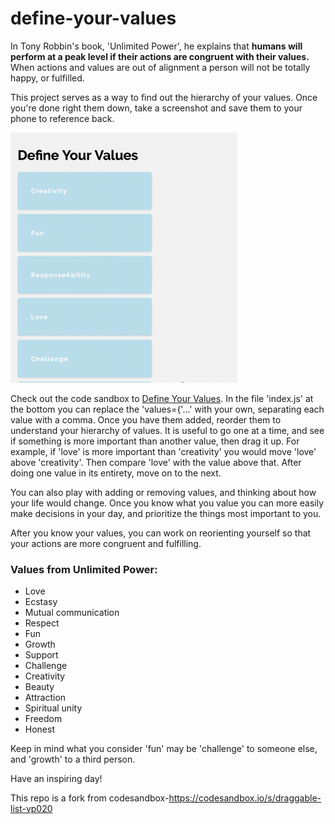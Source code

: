 # define-your-values

In Tony Robbin's book, 'Unlimited Power', he explains that <strong>humans will perform at a peak level if their actions are congruent with their values.</strong> When actions and values are out of alignment a person will not be totally happy, or fulfilled.

This project serves as a way to find out the hierarchy of your values. Once you're done right them down, take a screenshot and save them to your phone to reference back.

<img src="defining-values.gif" width="auto" height="400" />

Check out the code sandbox to <a href="https://codesandbox.io/s/github/Senofjohan/define-your-values/tree/master/">Define Your Values</a>. In the file 'index.js' at the bottom you can replace the 'values={'...' with your own, separating each value with a comma. Once you have them added, reorder them to understand your hierarchy of values. It is useful to go one at a time, and see if something is more important than another value, then drag it up. For example, if 'love' is more important than 'creativity' you would move 'love' above 'creativity'. Then compare 'love' with the value above that. After doing one value in its entirety, move on to the next.

You can also play with adding or removing values, and thinking about how your life would change. Once you know what you value you can more easily make decisions in your day, and prioritize the things most important to you.

After you know your values, you can work on reorienting yourself so that your actions are more congruent and fulfilling.

### Values from Unlimited Power:
* Love
* Ecstasy
* Mutual communication
* Respect
* Fun
* Growth
* Support
* Challenge
* Creativity
* Beauty
* Attraction
* Spiritual unity
* Freedom
* Honest

Keep in mind what you consider 'fun' may be 'challenge' to someone else, and 'growth' to a third person.

Have an inspiring day!

This repo is a fork from codesandbox-https://codesandbox.io/s/draggable-list-vp020